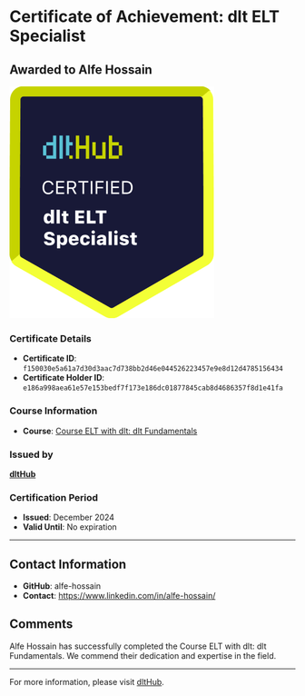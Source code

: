 
# Certificate of Achievement: dlt ELT Specialist

## Awarded to **Alfe Hossain**

![Course Image](../badges/dlt_ELT_specialist.png)

### Certificate Details
- **Certificate ID**: `f150030e5a61a7d30d3aac7d738bb2d46e044526223457e9e8d12d4785156434`
- **Certificate Holder ID**: `e186a998aea61e57e153bedf7f173e186dc01877845cab8d4686357f8d1e41fa`

### Course Information
- **Course**: [Course ELT with dlt: dlt Fundamentals](https://github.com/dlt-hub/dlthub-education/tree/main/courses/dlt_fundamentals_dec_2024)

### Issued by
[**dltHub**](https://dlthub.com/) 

### Certification Period
- **Issued**: December 2024
- **Valid Until**: No expiration

---

## Contact Information
- **GitHub**: alfe-hossain
- **Contact**: https://www.linkedin.com/in/alfe-hossain/

## Comments
Alfe Hossain has successfully completed the Course ELT with dlt: dlt Fundamentals. We commend their dedication and expertise in the field.

---

For more information, please visit [dltHub](https://dlthub.com/).
    